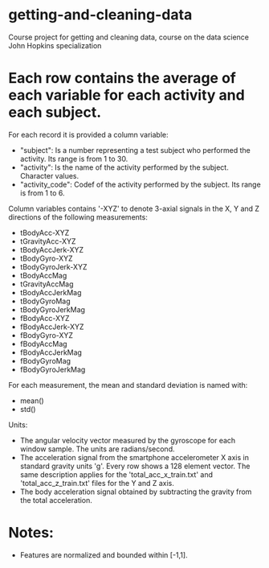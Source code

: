 # getting-and-cleaning-data
Course project for getting and cleaning data, course on the data science John Hopkins specialization

Each row contains the average of each variable for each activity and each subject.
======================================

For each record it is provided a column variable:

- "subject": Is a number representing a test subject who performed the activity. Its range is from 1 to 30. 
- "activity": Is the name of the activity performed by the subject. Character values.
- "activity_code": Codef of the activity performed by the subject. Its range is from 1 to 6.                 

Column variables contains '-XYZ' to denote 3-axial signals in the X, Y and Z directions of the following measurements:
- tBodyAcc-XYZ
- tGravityAcc-XYZ
- tBodyAccJerk-XYZ
- tBodyGyro-XYZ
- tBodyGyroJerk-XYZ
- tBodyAccMag
- tGravityAccMag
- tBodyAccJerkMag
- tBodyGyroMag
- tBodyGyroJerkMag
- fBodyAcc-XYZ
- fBodyAccJerk-XYZ
- fBodyGyro-XYZ
- fBodyAccMag
- fBodyAccJerkMag
- fBodyGyroMag
- fBodyGyroJerkMag

For each measurement, the mean and standard deviation is named with:
- mean()
- std()

Units:
- The angular velocity vector measured by the gyroscope for each window sample. The units are radians/second. 
- The acceleration signal from the smartphone accelerometer X axis in standard gravity units 'g'. Every row shows a 128 element vector. The same description applies for the 'total_acc_x_train.txt' and 'total_acc_z_train.txt' files for the Y and Z axis.
- The body acceleration signal obtained by subtracting the gravity from the total acceleration. 

Notes: 
======
- Features are normalized and bounded within [-1,1].